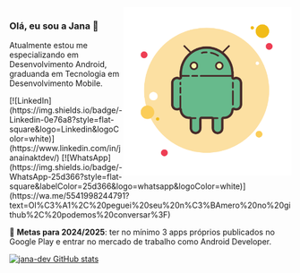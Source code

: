 <img src="./androidgit.png" alt="ilustração logo android" width="300" align="right">

### Olá, eu sou a Jana 👋

Atualmente estou me especializando em Desenvolvimento Android, graduanda em Tecnologia em Desenvolvimento Mobile.

<div style="display:'flex'">
 [![LinkedIn](https://img.shields.io/badge/-Linkedin-0e76a8?style=flat-square&logo=Linkedin&logoColor=white)](https://www.linkedin.com/in/janainaktdev/)
[![WhatsApp](https://img.shields.io/badge/-WhatsApp-25d366?style=flat-square&labelColor=25d366&logo=whatsapp&logoColor=white)](https://wa.me/5541998244791?text=Ol%C3%A1%2C%20peguei%20seu%20n%C3%BAmero%20no%20github%2C%20podemos%20conversar%3F)
</div>

🔭 **Metas para 2024/2025**: ter no mínimo 3 apps próprios publicados no Google Play e entrar no mercado de trabalho como Android Developer.



[![jana-dev GitHub stats](https://github-readme-stats.vercel.app/api?username=jana-dev)](https://github.com/anuraghazra/github-readme-stats)
